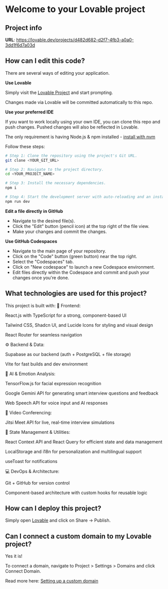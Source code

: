 # Welcome to your Lovable project

## Project info

**URL**: https://lovable.dev/projects/d482d682-d2f7-4fb3-a0a0-3dd1f6d7a03d

## How can I edit this code?

There are several ways of editing your application.

**Use Lovable**

Simply visit the [Lovable Project](https://lovable.dev/projects/d482d682-d2f7-4fb3-a0a0-3dd1f6d7a03d) and start prompting.

Changes made via Lovable will be committed automatically to this repo.

**Use your preferred IDE**

If you want to work locally using your own IDE, you can clone this repo and push changes. Pushed changes will also be reflected in Lovable.

The only requirement is having Node.js & npm installed - [install with nvm](https://github.com/nvm-sh/nvm#installing-and-updating)

Follow these steps:

```sh
# Step 1: Clone the repository using the project's Git URL.
git clone <YOUR_GIT_URL>

# Step 2: Navigate to the project directory.
cd <YOUR_PROJECT_NAME>

# Step 3: Install the necessary dependencies.
npm i

# Step 4: Start the development server with auto-reloading and an instant preview.
npm run dev
```

**Edit a file directly in GitHub**

- Navigate to the desired file(s).
- Click the "Edit" button (pencil icon) at the top right of the file view.
- Make your changes and commit the changes.

**Use GitHub Codespaces**

- Navigate to the main page of your repository.
- Click on the "Code" button (green button) near the top right.
- Select the "Codespaces" tab.
- Click on "New codespace" to launch a new Codespace environment.
- Edit files directly within the Codespace and commit and push your changes once you're done.

## What technologies are used for this project?

This project is built with:
🎨 Frontend:

React.js with TypeScript for a strong, component-based UI

Tailwind CSS, Shadcn UI, and Lucide Icons for styling and visual design

React Router for seamless navigation

⚙ Backend & Data:

Supabase as our backend (auth + PostgreSQL + file storage)

Vite for fast builds and dev environment

🤖 AI & Emotion Analysis:

TensorFlow.js for facial expression recognition

Google Gemini API for generating smart interview questions and feedback

Web Speech API for voice input and AI responses

🎥 Video Conferencing:

Jitsi Meet API for live, real-time interview simulations

🔄 State Management & Utilities:

React Context API and React Query for efficient state and data management

LocalStorage and i18n for personalization and multilingual support

useToast for notifications

💻 DevOps & Architecture:

Git + GitHub for version control

Component-based architecture with custom hooks for reusable logic

## How can I deploy this project?

Simply open [Lovable](https://lovable.dev/projects/d482d682-d2f7-4fb3-a0a0-3dd1f6d7a03d) and click on Share -> Publish.

## Can I connect a custom domain to my Lovable project?

Yes it is!

To connect a domain, navigate to Project > Settings > Domains and click Connect Domain.

Read more here: [Setting up a custom domain](https://docs.lovable.dev/tips-tricks/custom-domain#step-by-step-guide)
